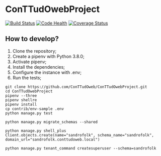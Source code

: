 # ConTTudOwebProject

[![Build Status](https://travis-ci.org/ConTTudOweb/ConTTudOwebProject.svg?branch=master)](https://travis-ci.org/ConTTudOweb/ConTTudOwebProject)
[![Code Health](https://landscape.io/github/ConTTudOweb/ConTTudOwebProject/master/landscape.svg?style=flat)](https://landscape.io/github/ConTTudOweb/ConTTudOwebProject/master)
[![Coverage Status](https://coveralls.io/repos/github/ConTTudOweb/ConTTudOwebProject/badge.svg?branch=master)](https://coveralls.io/github/ConTTudOweb/ConTTudOwebProject?branch=master)


## How to develop?

1. Clone the repository;
2. Create a pipenv with Python 3.8.0;
3. Activate pipenv;
4. Install the dependencies;
5. Configure the instance with .env;
6. Run the tests;

```console
git clone https://github.com/ConTTudOweb/ConTTudOwebProject.git
cd ConTTudOwebProject
pipenv --three
pipenv shellre
pipenv install
cp contrib/env-sample .env
python manage.py test
```

```
python manage.py migrate_schemas --shared

python manage.py shell_plus
Client.objects.create(name="sandrofolk", schema_name="sandrofolk", domain_url="sandrofolk.conttudoweb.local")

python manage.py tenant_command createsuperuser --schema=sandrofolk
```
